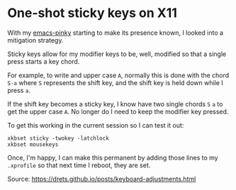 # One-shot sticky keys on X11

With my [emacs-pinky](https://www.reddit.com/r/emacs/comments/44c0ed/emacs_pinky/) starting to make its presence known, I looked into a mitigation strategy.

Sticky keys allow for my modifier keys to be, well, modified so that a single press starts a key chord.

For example, to write and upper case `A`, normally this is done with the chord `S-a` where `S` represents the shift key, and the shift key is held down while I press `a`.

If the shift key becomes a sticky key, I know have two single chords `S` `a` to get the upper case `A`. No longer do I need to keep the modifier key pressed.

To get this working in the current session so I can test it out:
```
xkbset sticky -twokey -latchlock
xkbset mousekeys
```

Once, I'm happy, I can make this permanent by adding those lines to my `.xprofile` so that next time I reboot, they are set.


Source: https://drets.github.io/posts/keyboard-adjustments.html
